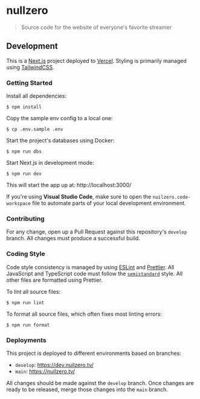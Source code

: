 # nuIlzero

> Source code for the website of everyone's favorite streamer

## Development

This is a [Next.js](https://nextjs.org) project deployed to
[Vercel](https://vercel.com/). Styling is primarily managed using
[TailwindCSS](https://tailwindcss.com/).

### Getting Started

Install all dependencies:

```console
$ npm install
```

Copy the sample env config to a local one:

```console
$ cp .env.sample .env
```

Start the project's databases using Docker:

```console
$ npm run dbs
```

Start Next.js in development mode:

```console
$ npm run dev
```

This will start the app up at: http://localhost:3000/

If you're using **Visual Studio Code**, make sure to open the
`nuilzero.code-workspace` file to automate parts of your local development
environment.

### Contributing

For any change, open up a Pull Request against this repository's `develop`
branch. All changes must produce a successful build.

### Coding Style

Code style consistency is managed by using [ESLint](https://eslint.org/) and
[Prettier](https://prettier.io/). All JavaScript and TypeScript code must follow
the [`semistandard`](https://github.com/standard/semistandard) style. All other
files are formatted using Prettier.

To lint all source files:

```console
$ npm run lint
```

To format all source files, which often fixes most linting errors:

```console
$ npm run format
```

### Deployments

This project is deployed to different environments based on branches:

- `develop`: https://dev.nuilzero.tv/
- `main`: https://nuilzero.tv/

All changes should be made against the `develop` branch. Once changes are ready
to be released, merge those changes into the `main` branch.
